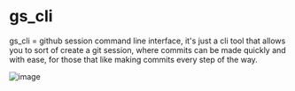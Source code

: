 # gs_cli
gs_cli = github session command line interface, it's just a cli tool that allows you to sort of create a git session, where commits can be made quickly and with ease, for those that like making commits every step of the way.

![image](https://user-images.githubusercontent.com/64704277/151633406-154ac8f7-8391-4bec-b40a-de94b07a61fc.png)
